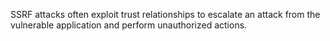SSRF attacks often exploit trust relationships to escalate an attack from the vulnerable application and perform unauthorized actions.